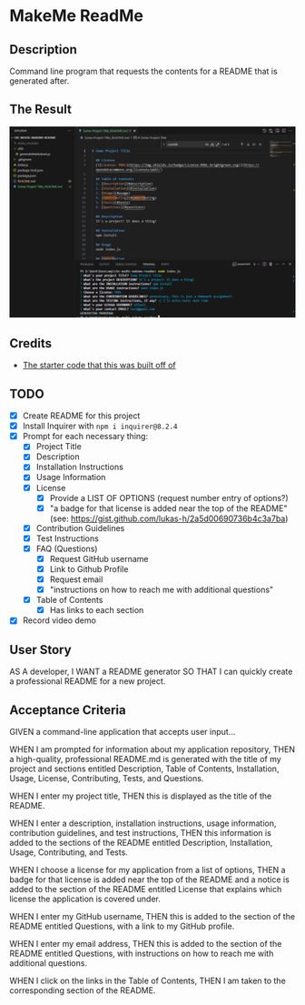 # MakeMe ReadMe

## Description
Command line program that requests the contents for a README that is generated after.

## The Result
![Screenshot of the app's prompts and output](./images/screenshot.png)

## Credits
- [The starter code that this was built off of](https://github.com/coding-boot-camp/potential-enigma)


## TODO
- [x] Create README for this project
- [x] Install Inquirer with `npm i inquirer@8.2.4`
- [x] Prompt for each necessary thing: 
    - [x] Project Title
    - [x] Description
    - [x] Installation Instructions
    - [x] Usage Information
    - [x] License
        - [x] Provide a LIST OF OPTIONS (request number entry of options?)
        - [x] "a badge for that license is added near the top of the README" (see: https://gist.github.com/lukas-h/2a5d00690736b4c3a7ba)
    - [x] Contribution Guidelines
    - [x] Test Instructions
    - [x] FAQ (Questions)
        - [x] Request GitHub username
        - [x] Link to Github Profile
        - [x] Request email
        - [x] "instructions on how to reach me with additional questions"
    - [x] Table of Contents
        - [x] Has links to each section
- [x] Record video demo

## User Story
AS A developer,
I WANT a README generator
SO THAT I can quickly create a professional README for a new project.

## Acceptance Criteria
GIVEN a command-line application that accepts user input...

WHEN I am prompted for information about my application repository,
THEN a high-quality, professional README.md is generated with the title of my project and sections entitled Description, Table of Contents, Installation, Usage, License, Contributing, Tests, and Questions.

WHEN I enter my project title,
THEN this is displayed as the title of the README.

WHEN I enter a description, installation instructions, usage information, contribution guidelines, and test instructions,
THEN this information is added to the sections of the README entitled Description, Installation, Usage, Contributing, and Tests.

WHEN I choose a license for my application from a list of options,
THEN a badge for that license is added near the top of the README and a notice is added to the section of the README entitled License that explains which license the application is covered under.

WHEN I enter my GitHub username,
THEN this is added to the section of the README entitled Questions, with a link to my GitHub profile.

WHEN I enter my email address,
THEN this is added to the section of the README entitled Questions, with instructions on how to reach me with additional questions.

WHEN I click on the links in the Table of Contents,
THEN I am taken to the corresponding section of the README.